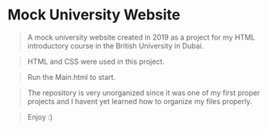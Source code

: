 # Mock University Website
> A mock university website created in 2019 as a project for my HTML introductory course in the British University in Dubai.

> HTML and CSS were used in this project.

> Run the Main.html to start.

> The repository is very unorganized since it was one of my first proper projects and I havent yet learned how to organize my files properly.

> Enjoy :)
